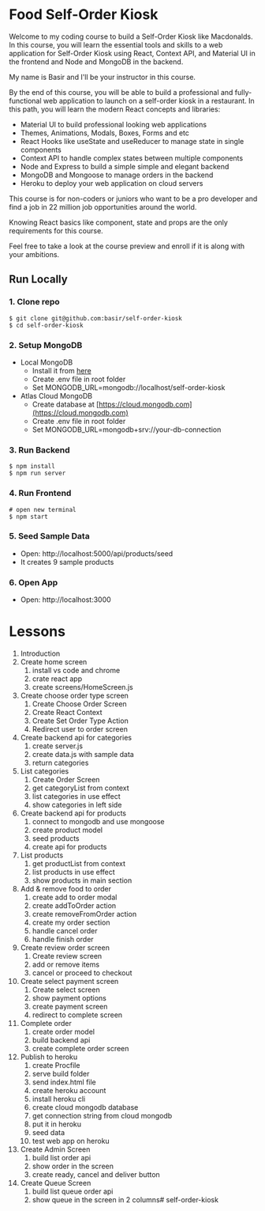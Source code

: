 # Food Self-Order Kiosk
Welcome to my coding course to build a Self-Order Kiosk like Macdonalds. In this course, you will learn the essential tools and skills to a web application for Self-Order Kiosk using React, Context API, and Material UI in the frontend and Node and MongoDB in the backend.

My name is Basir and I'll be your instructor in this course.

By the end of this course, you will be able to build a professional and fully-functional web application to launch on a self-order kiosk in a restaurant.
In this path, you will learn the modern React concepts and libraries: 
- Material UI to build professional looking web applications
- Themes, Animations, Modals, Boxes, Forms and etc
- React Hooks like useState and useReducer to manage state in single components
- Context API to handle complex states between multiple components
-  Node and Express to build a simple simple and elegant backend
- MongoDB and Mongoose to manage orders in the backend
- Heroku to deploy your web application on cloud servers

This course is for non-coders or juniors who want to be a pro developer and find a job in 22 million job opportunities around the world.

Knowing React basics like component, state and props are the only requirements for this course.

Feel free to take a look at the course preview and enroll if it is along with your ambitions.


## Run Locally

### 1. Clone repo

```
$ git clone git@github.com:basir/self-order-kiosk
$ cd self-order-kiosk
```

### 2. Setup MongoDB

- Local MongoDB
  - Install it from [here](https://www.mongodb.com/try/download/community)
  - Create .env file in root folder
  - Set MONGODB_URL=mongodb://localhost/self-order-kiosk  
- Atlas Cloud MongoDB
  - Create database at [https://cloud.mongodb.com](https://cloud.mongodb.com)
  - Create .env file in root folder
  - Set MONGODB_URL=mongodb+srv://your-db-connection

### 3. Run Backend

```
$ npm install
$ npm run server
```

### 4. Run Frontend

```
# open new terminal
$ npm start
```

### 5. Seed Sample Data

- Open: http://localhost:5000/api/products/seed
- It creates 9 sample products

### 6. Open App

- Open: http://localhost:3000


# Lessons
1. Introduction
2. Create home screen
   1. install vs code and chrome
   2. crate react app
   3. create screens/HomeScreen.js
3. Create choose order type screen
   1. Create Choose Order Screen
   2. Create React Context
   3. Create Set Order Type Action
   4. Redirect user to order screen
4. Create backend api for categories
   1. create server.js
   2. create data.js with sample data
   3. return categories
5. List categories
   1. Create Order Screen
   2. get categoryList from context
   3. list categories in use effect
   4. show categories in left side
6. Create backend api for products
   1. connect to mongodb and use mongoose
   2. create product model
   3. seed products
   4. create api for products
7. List products
   1. get productList from context   
   2. list products in use effect
   3. show products in main section
8. Add & remove food to order
   1. create add to order modal
   2. create addToOrder action
   3. create removeFromOrder action
   4. create my order section
   5. handle cancel order
   6. handle finish order
9. Create review order screen
   1.  Create review screen
   2.  add or remove items
   3.  cancel or proceed to checkout
10. Create select payment screen
    1.  Create select screen
    2.  show payment options
    3.  create payment screen
    4.  redirect to complete screen
11. Complete order
    1. create order model  
    2. build backend api
    3. create complete order screen
12. Publish to heroku
    1.  create Procfile
    2.  serve build folder
    3.  send index.html file
    4.  create heroku account
    5.  install heroku cli
    6.  create cloud mongodb database
    7.  get connection string from cloud mongodb
    8.  put it in heroku
    9.  seed data
    10. test web app on heroku
13. Create Admin Screen
    1.  build list order api
    2.  show order in the screen
    3.  create ready, cancel and deliver button
14. Create Queue Screen
    1.  build list queue order api
    2.  show queue in the screen in 2 columns#   s e l f - o r d e r - k i o s k  
 